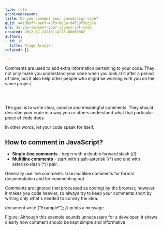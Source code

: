 ```yaml
---
type: rule
archivedreason: 
title: Do you comment your JavaScript code?
guid: 441da8f7-be6f-43f9-b83a-d4f59f9bc57e
uri: do-you-comment-your-javascript-code
created: 2012-07-24T18:14:28.0000000Z
authors:
- id: 16
  title: Tiago Araujo
related: []

---
```



<p>Comments are used to add extra information pertaining to your code. They not only make you understand your code when you look at it after a period of time, but it also help other people who might be working with you on the same project.</p>

<br><excerpt class='endintro'></excerpt><br>
<p>The goal is to write clear, concise and meaningful comments. They should describe your code in a way you or others understand what that particular piece of code does.</p>
<p>In other words, let your code speak for itself.</p>
<h2>How to comment in JavaScript?</h2>
<ul>
<li><strong>Single-line comments</strong> - begin with a double forward slash (//)</li>
<li><strong>Multiline comments</strong> - start with slash-asterisk (/*) and end with asterisk-slash (*/) pair.</li>
</ul>
<p>Generally use line comments. Use multiline comments for formal documentation and for commenting out.</p>
<p>Comments are ignored (not processed as coding) by the browser, however it makes you code heavier, so always try to keep your comments short by writing only what's needed to convey the idea.</p>
<div class="ms-rteCustom-CodeArea">
<p>document.write (&quot;Example!&quot;); // prints a message</p>
</div>
<span class="ms-rteCustom-FigureGood">Figure&#58; Although this example sounds unnecessary for a developer, it shows clearly how comment should be kept simple and informative</span>


